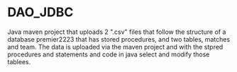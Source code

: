 # DAO_JDBC

Java maven project that uploads 2 ".csv" files that follow the structure of a database premier2223 that has stored procedures, and two tables, matches and team.
The data is uploaded via the maven project and with the stpred procedures and statements and code in java select and modify those tablees.
